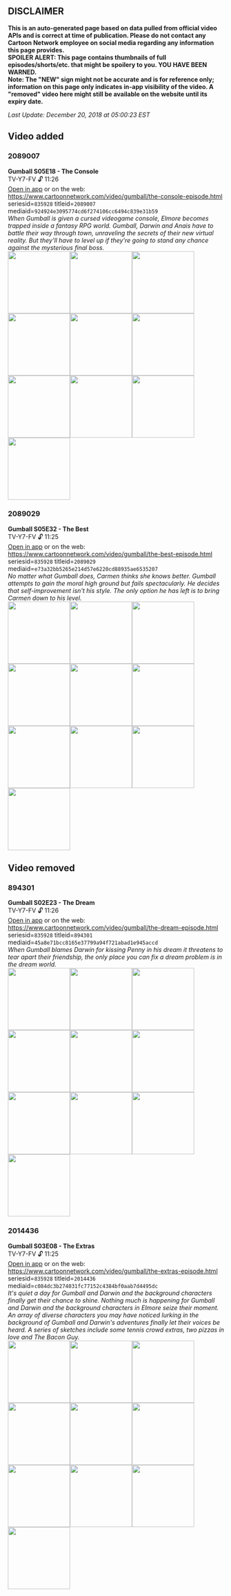 ## DISCLAIMER
**This is an auto-generated page based on data pulled from official video APIs and is correct at time of publication. Please do not contact any Cartoon Network employee on social media regarding any information this page provides.**  
**SPOILER ALERT: This page contains thumbnails of full episodes/shorts/etc. that might be spoilery to you. YOU HAVE BEEN WARNED.**  
**Note: The "NEW" sign might not be accurate and is for reference only; information on this page only indicates in-app visibility of the video. A "removed" video here might still be available on the website until its expiry date.**  

_Last Update: December 20, 2018 at 05:00:23 EST_
## Video added
### 2089007
**Gumball S05E18 - The Console**  
TV-Y7-FV 🔓 11:26  
[Open in app](https://tinyurl.com/yceurlru) or on the web: https://www.cartoonnetwork.com/video/gumball/the-console-episode.html  
seriesid=`835928` titleid=`2089007` mediaid=`924924e3095774cd6f274106cc6494c839e31b59`  
_When Gumball is given a cursed videogame console, Elmore becomes trapped inside a fantasy RPG world. Gumball, Darwin and Anais have to battle their way through town, unraveling the secrets of their new virtual reality. But they'll have to level up if they're going to stand any chance against the mysterious final boss._  
<a href="https://s3.amazonaws.com/cn-orchestrator/2089007_001_1280x720.jpg"><img src="https://s3.amazonaws.com/cn-orchestrator/2089007_001_640x360.jpg" height="144px" /></a><a href="https://s3.amazonaws.com/cn-orchestrator/2089007_002_1280x720.jpg"><img src="https://s3.amazonaws.com/cn-orchestrator/2089007_002_640x360.jpg" height="144px" /></a><a href="https://s3.amazonaws.com/cn-orchestrator/2089007_003_1280x720.jpg"><img src="https://s3.amazonaws.com/cn-orchestrator/2089007_003_640x360.jpg" height="144px" /></a><a href="https://s3.amazonaws.com/cn-orchestrator/2089007_004_1280x720.jpg"><img src="https://s3.amazonaws.com/cn-orchestrator/2089007_004_640x360.jpg" height="144px" /></a><a href="https://s3.amazonaws.com/cn-orchestrator/2089007_005_1280x720.jpg"><img src="https://s3.amazonaws.com/cn-orchestrator/2089007_005_640x360.jpg" height="144px" /></a><a href="https://s3.amazonaws.com/cn-orchestrator/2089007_006_1280x720.jpg"><img src="https://s3.amazonaws.com/cn-orchestrator/2089007_006_640x360.jpg" height="144px" /></a><a href="https://s3.amazonaws.com/cn-orchestrator/2089007_007_1280x720.jpg"><img src="https://s3.amazonaws.com/cn-orchestrator/2089007_007_640x360.jpg" height="144px" /></a><a href="https://s3.amazonaws.com/cn-orchestrator/2089007_008_1280x720.jpg"><img src="https://s3.amazonaws.com/cn-orchestrator/2089007_008_640x360.jpg" height="144px" /></a><a href="https://s3.amazonaws.com/cn-orchestrator/2089007_009_1280x720.jpg"><img src="https://s3.amazonaws.com/cn-orchestrator/2089007_009_640x360.jpg" height="144px" /></a><a href="https://s3.amazonaws.com/cn-orchestrator/2089007_010_1280x720.jpg"><img src="https://s3.amazonaws.com/cn-orchestrator/2089007_010_640x360.jpg" height="144px" /></a>
### 2089029
**Gumball S05E32 - The Best**  
TV-Y7-FV 🔓 11:25  
[Open in app](https://tinyurl.com/y8hy9tyx) or on the web: https://www.cartoonnetwork.com/video/gumball/the-best-episode.html  
seriesid=`835928` titleid=`2089029` mediaid=`e73a32bb5265e214d57e6220cd88935ae6535207`  
_No matter what Gumball does, Carmen thinks she knows better. Gumball attempts to gain the moral high ground but fails spectacularly.  He decides that self-improvement isn't his style. The only option he has left is to bring Carmen down to his level._  
<a href="https://s3.amazonaws.com/cn-orchestrator/2089029_001_1280x720.jpg"><img src="https://s3.amazonaws.com/cn-orchestrator/2089029_001_640x360.jpg" height="144px" /></a><a href="https://s3.amazonaws.com/cn-orchestrator/2089029_002_1280x720.jpg"><img src="https://s3.amazonaws.com/cn-orchestrator/2089029_002_640x360.jpg" height="144px" /></a><a href="https://s3.amazonaws.com/cn-orchestrator/2089029_003_1280x720.jpg"><img src="https://s3.amazonaws.com/cn-orchestrator/2089029_003_640x360.jpg" height="144px" /></a><a href="https://s3.amazonaws.com/cn-orchestrator/2089029_004_1280x720.jpg"><img src="https://s3.amazonaws.com/cn-orchestrator/2089029_004_640x360.jpg" height="144px" /></a><a href="https://s3.amazonaws.com/cn-orchestrator/2089029_005_1280x720.jpg"><img src="https://s3.amazonaws.com/cn-orchestrator/2089029_005_640x360.jpg" height="144px" /></a><a href="https://s3.amazonaws.com/cn-orchestrator/2089029_006_1280x720.jpg"><img src="https://s3.amazonaws.com/cn-orchestrator/2089029_006_640x360.jpg" height="144px" /></a><a href="https://s3.amazonaws.com/cn-orchestrator/2089029_007_1280x720.jpg"><img src="https://s3.amazonaws.com/cn-orchestrator/2089029_007_640x360.jpg" height="144px" /></a><a href="https://s3.amazonaws.com/cn-orchestrator/2089029_008_1280x720.jpg"><img src="https://s3.amazonaws.com/cn-orchestrator/2089029_008_640x360.jpg" height="144px" /></a><a href="https://s3.amazonaws.com/cn-orchestrator/2089029_009_1280x720.jpg"><img src="https://s3.amazonaws.com/cn-orchestrator/2089029_009_640x360.jpg" height="144px" /></a><a href="https://s3.amazonaws.com/cn-orchestrator/2089029_010_1280x720.jpg"><img src="https://s3.amazonaws.com/cn-orchestrator/2089029_010_640x360.jpg" height="144px" /></a>
## Video removed
### 894301
**Gumball S02E23 - The Dream**  
TV-Y7-FV 🔓 11:26  
[Open in app](https://tinyurl.com/yax2butf) or on the web: https://www.cartoonnetwork.com/video/gumball/the-dream-episode.html  
seriesid=`835928` titleid=`894301` mediaid=`45a8e71bcc8165e37799a94f721abad1e945accd`  
_When Gumball blames Darwin for kissing Penny in his dream it threatens to tear apart their friendship, the only place you can fix a dream problem is in the dream world._  
<a href="https://s3.amazonaws.com/cn-orchestrator/894301_001_1280x720.jpg"><img src="https://s3.amazonaws.com/cn-orchestrator/894301_001_640x360.jpg" height="144px" /></a><a href="https://s3.amazonaws.com/cn-orchestrator/894301_002_1280x720.jpg"><img src="https://s3.amazonaws.com/cn-orchestrator/894301_002_640x360.jpg" height="144px" /></a><a href="https://s3.amazonaws.com/cn-orchestrator/894301_003_1280x720.jpg"><img src="https://s3.amazonaws.com/cn-orchestrator/894301_003_640x360.jpg" height="144px" /></a><a href="https://s3.amazonaws.com/cn-orchestrator/894301_004_1280x720.jpg"><img src="https://s3.amazonaws.com/cn-orchestrator/894301_004_640x360.jpg" height="144px" /></a><a href="https://s3.amazonaws.com/cn-orchestrator/894301_005_1280x720.jpg"><img src="https://s3.amazonaws.com/cn-orchestrator/894301_005_640x360.jpg" height="144px" /></a><a href="https://s3.amazonaws.com/cn-orchestrator/894301_006_1280x720.jpg"><img src="https://s3.amazonaws.com/cn-orchestrator/894301_006_640x360.jpg" height="144px" /></a><a href="https://s3.amazonaws.com/cn-orchestrator/894301_007_1280x720.jpg"><img src="https://s3.amazonaws.com/cn-orchestrator/894301_007_640x360.jpg" height="144px" /></a><a href="https://s3.amazonaws.com/cn-orchestrator/894301_008_1280x720.jpg"><img src="https://s3.amazonaws.com/cn-orchestrator/894301_008_640x360.jpg" height="144px" /></a><a href="https://s3.amazonaws.com/cn-orchestrator/894301_009_1280x720.jpg"><img src="https://s3.amazonaws.com/cn-orchestrator/894301_009_640x360.jpg" height="144px" /></a><a href="https://s3.amazonaws.com/cn-orchestrator/894301_010_1280x720.jpg"><img src="https://s3.amazonaws.com/cn-orchestrator/894301_010_640x360.jpg" height="144px" /></a>
### 2014436
**Gumball S03E08 - The Extras**  
TV-Y7-FV 🔓 11:25  
[Open in app](https://tinyurl.com/yc9vch79) or on the web: https://www.cartoonnetwork.com/video/gumball/the-extras-episode.html  
seriesid=`835928` titleid=`2014436` mediaid=`c084dc3b274031fc77152c4384bf0aab7d4495dc`  
_It's quiet a day for Gumball and Darwin and the background characters finally get their chance to shine. Nothing much is happening for Gumball and Darwin and the background characters in Elmore seize their moment. An array of diverse characters you may have noticed lurking in the background of Gumball and Darwin's adventures finally let their voices be heard. A series of sketches include some tennis crowd extras, two pizzas in love and The Bacon Guy._  
<a href="https://i.cartoonnetwork.com/orchestrator/2014436_001_1280x720.jpg"><img src="https://i.cartoonnetwork.com/orchestrator/2014436_001_640x360.jpg" height="144px" /></a><a href="https://i.cartoonnetwork.com/orchestrator/2014436_002_1280x720.jpg"><img src="https://i.cartoonnetwork.com/orchestrator/2014436_002_640x360.jpg" height="144px" /></a><a href="https://i.cartoonnetwork.com/orchestrator/2014436_003_1280x720.jpg"><img src="https://i.cartoonnetwork.com/orchestrator/2014436_003_640x360.jpg" height="144px" /></a><a href="https://i.cartoonnetwork.com/orchestrator/2014436_004_1280x720.jpg"><img src="https://i.cartoonnetwork.com/orchestrator/2014436_004_640x360.jpg" height="144px" /></a><a href="https://i.cartoonnetwork.com/orchestrator/2014436_005_1280x720.jpg"><img src="https://i.cartoonnetwork.com/orchestrator/2014436_005_640x360.jpg" height="144px" /></a><a href="https://i.cartoonnetwork.com/orchestrator/2014436_006_1280x720.jpg"><img src="https://i.cartoonnetwork.com/orchestrator/2014436_006_640x360.jpg" height="144px" /></a><a href="https://i.cartoonnetwork.com/orchestrator/2014436_007_1280x720.jpg"><img src="https://i.cartoonnetwork.com/orchestrator/2014436_007_640x360.jpg" height="144px" /></a><a href="https://i.cartoonnetwork.com/orchestrator/2014436_008_1280x720.jpg"><img src="https://i.cartoonnetwork.com/orchestrator/2014436_008_640x360.jpg" height="144px" /></a><a href="https://i.cartoonnetwork.com/orchestrator/2014436_009_1280x720.jpg"><img src="https://i.cartoonnetwork.com/orchestrator/2014436_009_640x360.jpg" height="144px" /></a><a href="https://i.cartoonnetwork.com/orchestrator/2014436_010_1280x720.jpg"><img src="https://i.cartoonnetwork.com/orchestrator/2014436_010_640x360.jpg" height="144px" /></a>
